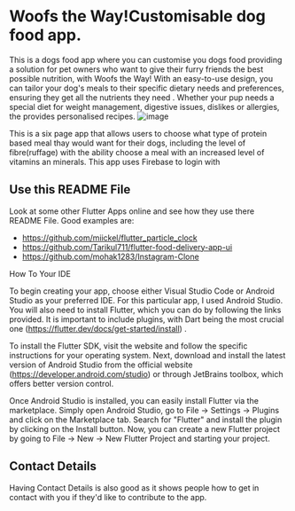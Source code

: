# Woofs the Way!Customisable dog food app.

This is a dogs food app where you can customise you dogs food providing a solution for pet owners who want to give their furry friends the best possible nutrition, with Woofs the Way! With an easy-to-use design, you can tailor your dog's meals to their specific dietary needs and preferences, ensuring they get all the nutrients they need . Whether your pup needs a special diet for weight management, digestive issues, dislikes or allergies, the provides personalised recipes.
![image](https://user-images.githubusercontent.com/114082509/235632616-aab60729-a699-427c-830f-12f66c969038.png)



This is a six page app that allows users to choose what type of protein based meal thay would want for their dogs, including the level of fibre(ruffage) with the ability choose a meal with an increased level of vitamins an minerals. This app uses Firebase to login with


## Use this README File 



Look at some other Flutter Apps online and see how they use there README File.  Good examples are:

- https://github.com/miickel/flutter_particle_clock
- https://github.com/Tarikul711/flutter-food-delivery-app-ui    
- https://github.com/mohak1283/Instagram-Clone

 How To Your IDE

To begin creating your app, choose either Visual Studio Code or Android Studio as your preferred IDE. For this particular app, I used Android Studio. You will also need to install Flutter, which you can do by following the links provided. It is important to include plugins, with Dart being the most crucial one (https://flutter.dev/docs/get-started/install) .

To install the Flutter SDK, visit the website and follow the specific instructions for your operating system. Next, download and install the latest version of Android Studio from the official website (https://developer.android.com/studio)  or through JetBrains toolbox, which offers better version control.

Once Android Studio is installed, you can easily install Flutter via the marketplace. Simply open Android Studio, go to File -> Settings -> Plugins and click on the Marketplace tab. Search for "Flutter" and install the plugin by clicking on the Install button. Now, you can create a new Flutter project by going to File -> New -> New Flutter Project and starting your project.
 

##  Contact Details

Having Contact Details is also good as it shows people how to get in contact with you if they'd like to contribute to the app. 

